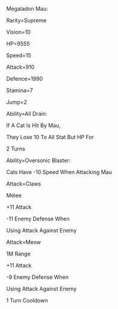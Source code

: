 Megaladon Mau:

Rarity=Supreme

Vision=10

HP=9555

Speed=15

Attack=910

Defence=1990

Stamina=7

Jump=2

Ability=All Drain:

If A Cat Is Hit By Mau,

They Lose 10 To All Stat But HP For 

2 Turns

Ability=Oversonic Blaster:

Cats Have -10 Speed When Attacking Mau

Attack=Claws

Melee

+11 Attack

-11 Enemy Defense When

Using Attack Against Enemy

Attack=Meow

1M Range

+11 Attack

-9 Enemy Defense When

Using Attack Against Enemy

1 Turn Cooldown
